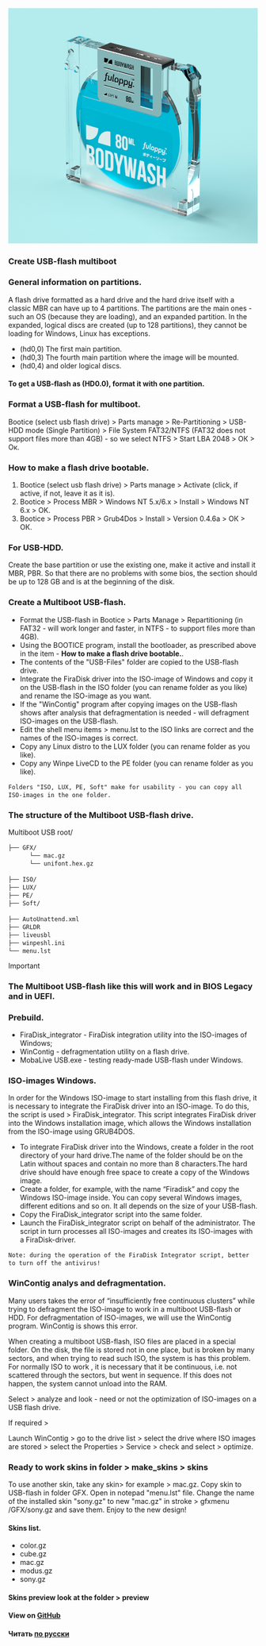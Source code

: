 <img width="830px" src="preview/usb.png">

### Create USB-flash multiboot

### General information on partitions.

A flash drive formatted as a hard drive and the hard drive itself with a classic MBR can have up to 4 partitions. The partitions are the main ones - such an OS (because they are loading), and an expanded partition. In the expanded, logical discs are created (up to 128 partitions), they cannot be loading for Windows, Linux has exceptions.

- (hd0,0) The first main partition. 
- (hd0,3) The fourth main partition where the image will be mounted. 
- (hd0,4) and older logical discs.

#### To get a USB-flash as (HD0.0), format it with one partition.

### Format a USB-flash for multiboot.

Bootice (select usb flash drive) > Parts manage > Re-Partitioning > USB-HDD mode (Single Partition) > File System FAT32/NTFS (FAT32 does not support files more than 4GB) - so we select NTFS > Start LBA 2048 > ОК > Ок.

### How to make a flash drive bootable.

1) Bootice (select usb flash drive) > Parts manage > Activate (click, if active, if not, leave it as it is).
2) Bootice > Process MBR > Windows NT 5.x/6.x > Install > Windows NT 6.x > OK.
3) Bootice > Process PBR > Grub4Dos > Install > Version 0.4.6а > ОК > ОК.

### For USB-HDD.

Create the base partition or use the existing one, make it active and install it MBR, PBR. So that there are no problems with some bios, the section should be up to 128 GB and is at the beginning of the disk.

### Create a Multiboot USB-flash.
 
- Format the USB-flash in Bootice > Parts Manage > Repartitioning (in FAT32 - will work longer and faster, in NTFS - to support files more than 4GB).
- Using the BOOTICE program, install the bootloader, as prescribed above in the item - **How to make a flash drive bootable.**.
- The contents of the "USB-Files" folder are copied to the USB-flash drive.
- Integrate the FiraDisk driver into the ISO-image of Windows and copy it on the USB-flash in the ISO folder (you can rename folder as you like) and rename the ISO-image as you want.
- If the "WinContig" program after copying images on the USB-flash shows after analysis that defragmentation is needed - will defragment ISO-images on the USB-flash.
- Edit the shell menu items > menu.lst to the ISO links are correct and the names of the ISO-images is correct.
- Copy any Linux distro to the LUX folder (you can rename folder as you like).
- Copy any Winpe LiveCD to the PE folder (you can rename folder as you like).

```
Folders "ISO, LUX, PE, Soft" make for usability - you can copy all ISO-images in the one folder.
```

### The structure of the Multiboot USB-flash drive.

Multiboot USB root/ 

    ├── GFX/                                    
          └── mac.gz                                
          └── unifont.hex.gz  
          
    ├── ISO/                                    
    ├── LUX/                                   
    ├── PE/                                    
    ├── Soft/  
    
    ├── AutoUnattend.xml  
    ├── GRLDR    
    ├── liveusbl  
    ├── winpeshl.ini                     
    └── menu.lst             

  > [!IMPORTANT]
  > ### The Multiboot USB-flash like this will work and in BIOS Legacy and in UEFI.

### Prebuild.

- FiraDisk_integrator - FiraDisk integration utility into the ISO-images of Windows;
- WinContig - defragmentation utility on a flash drive.
- MobaLive USB.exe - testing ready-made USB-flash under Windows.

### ISO-images Windows.

In order for the Windows ISO-image to start installing from this flash drive, it is necessary to integrate the FiraDisk driver into an ISO-image. 
To do this, the script is used > FiraDisk_integrator.
This script integrates FiraDisk driver into the Windows installation image, which allows the Windows installation from the ISO-image using GRUB4DOS.

- To integrate FiraDisk driver into the Windows, create a folder in the root directory of your hard drive.The name of the folder should be on the Latin without spaces and contain no more than 8 characters.The hard drive should have enough free space to create a copy of the Windows image.
- Create a folder, for example, with the name “Firadisk” and copy the Windows ISO-image inside. You can copy several Windows images, different editions and so on. It all depends on the size of your USB-flash.
- Copy the FiraDisk_integrator script into the same folder.
- Launch the FiraDisk_integrator script on behalf of the administrator. The script in turn processes all ISO-images and creates its ISO-images with a FiraDisk-driver.

```
Note: during the operation of the FiraDisk Integrator script, better to turn off the antivirus!
```
### WinContig analys and defragmentation.

Many users takes the error of “insufficiently free continuous clusters” while trying to defragment the ISO-image to work in a multiboot USB-flash or HDD. For defragmentation of ISO-images, we will use the WinContig program. WinContig is shows this error.

When creating a multiboot USB-flash, ISO files are placed in a special folder. On the disk, the file is stored not in one place, but is broken by many sectors, and when trying to read such ISO, the system is has this problem. For normally ISO to work , it is necessary that it be continuous, i.e. not scattered through the sectors, but went in sequence. If this does not happen, the system cannot unload into the RAM. 

Select > analyze and look - need or not the optimization of ISO-images on a USB flash drive. 

If required >

Launch WinContig > go to the drive list > select the drive where ISO images are stored > select the Properties > Service > check and select > optimize.

### Ready to work skins in folder > make_skins > skins

To use another skin, take any skin> for example > mac.gz.
Copy skin to USB-flash in folder GFX.
Open in notepad "menu.lst" file.
Change the name of the installed skin "sony.gz" to new "mac.gz" in stroke > gfxmenu /GFX/sony.gz and save them.
Enjoy to the new design!

#### Skins list.

- color.gz
- cube.gz
- mac.gz
- modus.gz
- sony.gz

#### Skins preview look at the folder > preview

#### View on [GitHub](https://github.com/yojeero/usb_multiboot)

#### Читать [по русски](https://github.com/yojeero/usb_multiboot/blob/main/README_Ru.md)